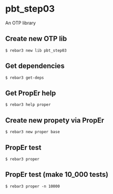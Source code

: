 pbt_step03
=====

An OTP library

Create new OTP lib
-----
    $ rebar3 new lib pbt_step03


Get dependencies
-----
    $ rebar3 get-deps


Get PropEr help
-----
    $ rebar3 help proper


Create new propety via PropEr
-----
    $ rebar3 new proper base
	

PropEr test
-----
    $ rebar3 proper


PropEr test (make 10_000 tests)
-----	
	$ rebar3 proper -n 10000